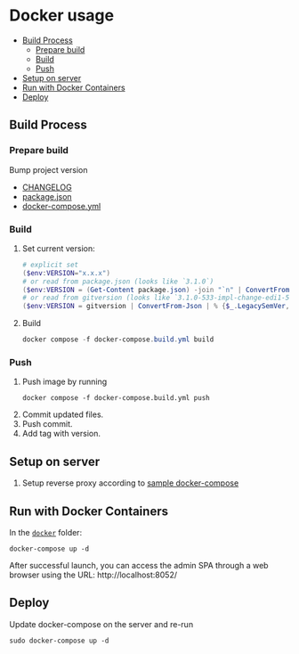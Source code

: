 # Docker usage

<!-- START doctoc generated TOC please keep comment here to allow auto update -->
<!-- DON'T EDIT THIS SECTION, INSTEAD RE-RUN doctoc TO UPDATE -->

- [Build Process](#build-process)
  - [Prepare build](#prepare-build)
  - [Build](#build)
  - [Push](#push)
- [Setup on server](#setup-on-server)
- [Run with Docker Containers](#run-with-docker-containers)
- [Deploy](#deploy)

<!-- END doctoc generated TOC please keep comment here to allow auto update -->

## Build Process

### Prepare build

Bump project version

- [CHANGELOG](../CHANGELOG.md)
- [package.json](../package.json)
- [docker-compose.yml](docker-compose.yml)

### Build

1. Set current version:
   ```powershell
   # explicit set
   ($env:VERSION="x.x.x")
   # or read from package.json (looks like `3.1.0`)
   ($env:VERSION = (Get-Content package.json) -join "`n" | ConvertFrom-Json | Select -ExpandProperty "version")
   # or read from gitversion (looks like `3.1.0-533-impl-change-edi1-567c446`)
   ($env:VERSION = gitversion | ConvertFrom-Json | % {$_.LegacySemVer, $_.ShortSha} | & {$ofs='-';"$input"})
   ```
2. Build
   ```powershell
   docker compose -f docker-compose.build.yml build
   ```

### Push

1. Push image by running
    ```
    docker compose -f docker-compose.build.yml push
    ```
2. Commit updated files.
3. Push commit.
4. Add tag with version.

## Setup on server

1. Setup reverse proxy according to [sample docker-compose](docker-compose.yml)

## Run with Docker Containers

In the [`docker`](./docker) folder:

```
docker-compose up -d
```

After successful launch, you can access the admin SPA through a web browser using the URL: http://localhost:8052/

## Deploy

Update docker-compose on the server and re-run

```
sudo docker-compose up -d
```
